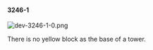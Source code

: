 #### 3246-1
![dev-3246-1-0.png](https://github.com/lil-lab/nlvr/raw/master/nlvr/dev/images/0/dev-3246-1-0.png "dev-3246-1-0.png")

There is no yellow block as the base of a tower.